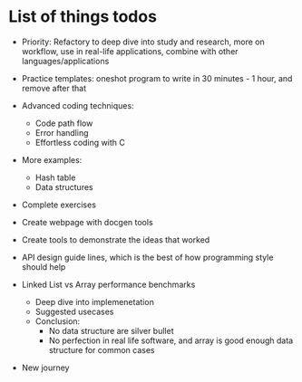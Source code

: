 # List of things todos
- Priority: Refactory to deep dive into study and research, more on workflow, use in real-life applications, combine with other languages/applications
- Practice templates: oneshot program to write in 30 minutes - 1 hour, and remove after that
- Advanced coding techniques:
    - Code path flow
    - Error handling
    - Effortless coding with C

- More examples: 
    - Hash table
    - Data structures

- Complete exercises
- Create webpage with docgen tools
- Create tools to demonstrate the ideas that worked
- API design guide lines, which is the best of how programming style should help
- Linked List vs Array performance benchmarks
    - Deep dive into implemenetation
    - Suggested usecases
    - Conclusion: 
        - No data structure are silver bullet
        - No perfection in real life software, and array is good enough data structure for common cases
- New journey